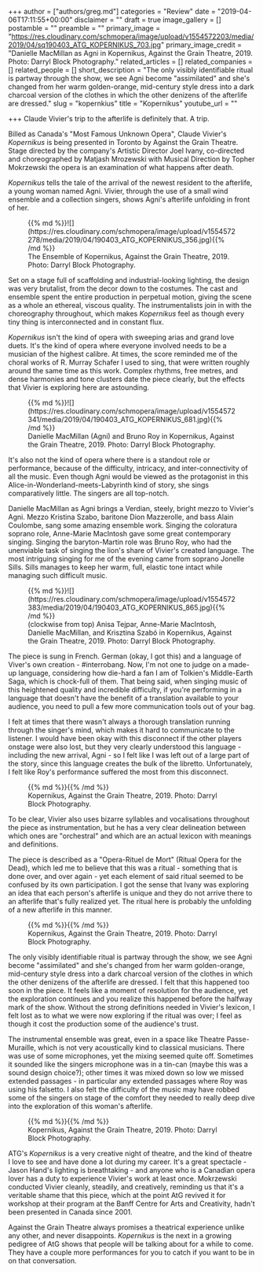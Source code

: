 +++
author = ["authors/greg.md"]
categories = "Review"
date = "2019-04-06T17:11:55+00:00"
disclaimer = ""
draft = true
image_gallery = []
postamble = ""
preamble = ""
primary_image = "https://res.cloudinary.com/schmopera/image/upload/v1554572203/media/2019/04/sq190403_ATG_KOPERNIKUS_703.jpg"
primary_image_credit = "Danielle MacMillan as Agni in Kopernikus, Against the Grain Theatre, 2019. Photo: Darryl Block Photography."
related_articles = []
related_companies = []
related_people = []
short_description = "The only visibly identifiable ritual is partway through the show, we see Agni become \"assimilated\" and she's changed from her warm golden-orange, mid-century style dress into a dark charcoal version of the clothes in which the other denizens of the afterlife are dressed."
slug = "kopernkius"
title = "Kopernikus"
youtube_url = ""

+++
Claude Vivier's trip to the afterlife is definitely that. A trip.

Billed as Canada's "Most Famous Unknown Opera", Claude Vivier's _Kopernikus_ is being presented in Toronto by Against the Grain Theatre. Stage directed by the company's Artistic Director Joel Ivany, co-directed and choreographed by Matjash Mrozewski with Musical Direction by Topher Mokrzewski the opera is an examination of what happens after death.

_Kopernikus_ tells the tale of the arrival of the newest resident to the afterlife, a young woman named Agni. Vivier, through the use of a small wind ensemble and a collection singers, shows Agni's afterlife unfolding in front of her.

<figure data-type="image">{{% md %}}![](https://res.cloudinary.com/schmopera/image/upload/v1554572278/media/2019/04/190403_ATG_KOPERNIKUS_356.jpg){{% /md %}}

<figcaption>The Ensemble of Kopernikus, Against the Grain Theatre, 2019. Photo: Darryl Block Photography.</figcaption>

</figure>

Set on a stage full of scaffolding and industrial-looking lighting, the design was very brutalist, from the decor down to the costumes. The cast and ensemble spent the entire production in perpetual motion, giving the scene as a whole an ethereal, viscous quality. The instrumentalists join in with the choreography throughout, which makes _Kopernikus_ feel as though every tiny thing is interconnected and in constant flux.

_Kopernikus_ isn't the kind of opera with sweeping arias and grand love duets. It's the kind of opera where everyone involved needs to be a musician of the highest calibre. At times, the score reminded me of the choral works of R. Murray Schafer I used to sing, that were written roughly around the same time as this work. Complex rhythms, free metres, and dense harmonies and tone clusters date the piece clearly, but the effects that Vivier is exploring here are astounding.

<figure data-type="image">{{% md %}}![](https://res.cloudinary.com/schmopera/image/upload/v1554572341/media/2019/04/190403_ATG_KOPERNIKUS_681.jpg){{% /md %}}

<figcaption>Danielle MacMillan (Agni) and Bruno Roy in Kopernikus, Against the Grain Theatre, 2019. Photo: Darryl Block Photography.</figcaption>

</figure>

It's also not the kind of opera where there is a standout role or performance, because of the difficulty, intricacy, and inter-connectivity of all the music. Even though Agni would be viewed as the protagonist in this Alice-in-Wonderland-meets-Labyrinth kind of story, she sings comparatively little. The singers are all top-notch.

Danielle MacMillan as Agni brings a Verdian, steely, bright mezzo to Vivier's Agni. Mezzo Kristina Szabo, baritone Dion Mazzerolle, and bass Alain Coulombe, sang some amazing ensemble work. Singing the coloratura soprano role, Anne-Marie MacIntosh gave some great contemporary singing. Singing the baryton-Martin role was Bruno Roy, who had the unenviable task of singing the lion's share of Vivier's created language. The most intriguing singing for me of the evening came from soprano Jonelle Sills. Sills manages to keep her warm, full, elastic tone intact while managing such difficult music.

<figure data-type="image">{{% md %}}![](https://res.cloudinary.com/schmopera/image/upload/v1554572383/media/2019/04/190403_ATG_KOPERNIKUS_865.jpg){{% /md %}}

<figcaption>(clockwise from top) Anisa Tejpar, Anne-Marie MacIntosh, Danielle MacMillan, and Krisztina Szabó in Kopernikus, Against the Grain Theatre, 2019. Photo: Darryl Block Photography.</figcaption>

</figure>

The piece is sung in French. German (okay, I got this) and a language of Viver's own creation - #interrobang. Now, I'm not one to judge on a made-up language, considering how die-hard a fan I am of Tolkien's Middle-Earth Saga, which is chock-full of them. That being said, when singing music of this heightened quality and incredible difficulty, if you're performing in a language that doesn't have the benefit of a translation available to your audience, you need to pull a few more communication tools out of your bag.

I felt at times that there wasn't always a thorough translation running through the singer's mind, which makes it hard to communicate to the listener. I would have been okay with this disconnect if the other players onstage were also lost, but they very clearly understood this language - including the new arrival, Agni - so I felt like I was left out of a large part of the story, since this language creates the bulk of the libretto. Unfortunately, I felt like Roy's performance suffered the most from this disconnect.

<figure data-type="image">{{% md %}}{{% /md %}}

<figcaption> Kopernikus, Against the Grain Theatre, 2019. Photo: Darryl Block Photography.</figcaption>

</figure>

To be clear, Vivier also uses bizarre syllables and vocalisations throughout the piece as instrumentation, but he has a very clear delineation between which ones are "orchestral" and which are an actual lexicon with meanings and definitions.

The piece is described as a "Opera-Rituel de Mort" (Ritual Opera for the Dead), which led me to believe that this was a ritual - something that is done over, and over again - yet each element of said ritual seemed to be confused by its own participation. I got the sense that Ivany was exploring an idea that each person's afterlife is unique and they do not arrive there to an afterlife that's fully realized yet. The ritual here is probably the unfolding of a new afterlife in this manner.

<figure data-type="image">{{% md %}}{{% /md %}}

<figcaption> Kopernikus, Against the Grain Theatre, 2019. Photo: Darryl Block Photography.</figcaption>

</figure>

The only visibly identifiable ritual is partway through the show, we see Agni become "assimilated" and she's changed from her warm golden-orange, mid-century style dress into a dark charcoal version of the clothes in which the other denizens of the afterlife are dressed. I felt that this happened too soon in the piece. It feels like a moment of resolution for the audience, yet the exploration continues and you realize this happened before the halfway mark of the show. Without the strong definitions needed in Vivier's lexicon, I felt lost as to what we were now exploring if the ritual was over; I feel as though it cost the production some of the audience's trust.

The instrumental ensemble was great, even in a space like Theatre Passe-Muraille, which is not very acoustically kind to classical musicians. There was use of some microphones, yet the mixing seemed quite off. Sometimes it sounded like the singers microphone was in a tin-can (maybe this was a sound design choice?); other times it was mixed down so low we missed extended passages - in particular any extended passages where Roy was using his falsetto. I also felt the difficulty of the music may have robbed some of the singers on stage of the comfort they needed to really deep dive into the exploration of this woman's afterlife.

<figure data-type="image">{{% md %}}{{% /md %}}

<figcaption> Kopernikus, Against the Grain Theatre, 2019. Photo: Darryl Block Photography.</figcaption>

</figure>

ATG's _Kopernikus_ is a very creative night of theatre, and the kind of theatre I love to see and have done a lot during my career. It's a great spectacle - Jason Hand's lighting is breathtaking - and anyone who is a Canadian opera lover has a duty to experience Vivier's work at least once. Mokrzewski conducted Vivier cleanly, steadily, and creatively, reminding us that it's a veritable shame that this piece, which at the point AtG revived it for workshop at their program at the Banff Centre for Arts and Creativity, hadn't been presented in Canada since 2001.

Against the Grain Theatre always promises a theatrical experience unlike any other, and never disappoints. _Kopernikus_ is the next in a growing pedigree of AtG shows that people will be talking about for a while to come. They have a couple more performances for you to catch if you want to be in on that conversation.